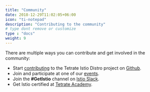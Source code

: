 ```yaml
---
title: "Community"
date: 2018-12-29T11:02:05+06:00
icon: "ti-notepad"
description: "Contributing to the community"
# type dont remove or customize
type : "docs"
weight: 9
---
```


There are multiple ways you can contribute and get involved in the community:

- Start [contributing](/community/contributing/) to the Tetrate Istio Distro project on [Github](https://github.com/tetratelabs/getistio).
- Join and participate at one of our [events](/community/event/).
- Join the **#GetIstio** channel on [Istio Slack](https://slack.istio.io).
- Get Istio certified at [Tetrate Academy](http://certifications.tetrate.io/).